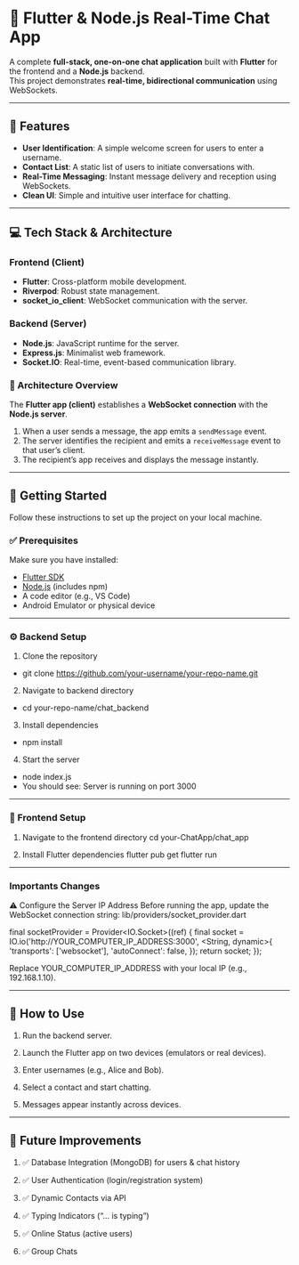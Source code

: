 # 💬 Flutter & Node.js Real-Time Chat App

A complete **full-stack, one-on-one chat application** built with **Flutter** for the frontend and a **Node.js** backend.  
This project demonstrates **real-time, bidirectional communication** using WebSockets.

---

## 🌟 Features
- **User Identification**: A simple welcome screen for users to enter a username.  
- **Contact List**: A static list of users to initiate conversations with.  
- **Real-Time Messaging**: Instant message delivery and reception using WebSockets.  
- **Clean UI**: Simple and intuitive user interface for chatting.  

---

## 💻 Tech Stack & Architecture

### Frontend (Client)
- **Flutter**: Cross-platform mobile development.  
- **Riverpod**: Robust state management.  
- **socket_io_client**: WebSocket communication with the server.  

### Backend (Server)
- **Node.js**: JavaScript runtime for the server.  
- **Express.js**: Minimalist web framework.  
- **Socket.IO**: Real-time, event-based communication library.  

### 🔗 Architecture Overview
The **Flutter app (client)** establishes a **WebSocket connection** with the **Node.js server**.  

1. When a user sends a message, the app emits a `sendMessage` event.  
2. The server identifies the recipient and emits a `receiveMessage` event to that user’s client.  
3. The recipient’s app receives and displays the message instantly.  

---

## 🚀 Getting Started

Follow these instructions to set up the project on your local machine.

### ✅ Prerequisites
Make sure you have installed:
- [Flutter SDK](https://flutter.dev/docs/get-started/install)  
- [Node.js](https://nodejs.org/) (includes npm)  
- A code editor (e.g., VS Code)  
- Android Emulator or physical device  

---

### ⚙️ Backend Setup

1. Clone the repository
- git clone https://github.com/your-username/your-repo-name.git

2. Navigate to backend directory
- cd your-repo-name/chat_backend

3. Install dependencies
- npm install

4. Start the server
- node index.js
- You should see: Server is running on port 3000

---

### 📱 Frontend Setup

1. Navigate to the frontend directory
cd your-ChatApp/chat_app

2. Install Flutter dependencies
flutter pub get
flutter run

---

### Importants Changes

⚠️ Configure the Server IP Address
Before running the app, update the WebSocket connection string: lib/providers/socket_provider.dart

final socketProvider = Provider<IO.Socket>((ref) {
  final socket = IO.io('http://YOUR_COMPUTER_IP_ADDRESS:3000', <String, dynamic>{
    'transports': ['websocket'],
    'autoConnect': false,
  });
  return socket;
});

Replace YOUR_COMPUTER_IP_ADDRESS with your local IP (e.g., 192.168.1.10).

---

## 🧪 How to Use

1. Run the backend server.

2. Launch the Flutter app on two devices (emulators or real devices).

3. Enter usernames (e.g., Alice and Bob).

4. Select a contact and start chatting.

5. Messages appear instantly across devices.

---

## 🌱 Future Improvements

1. ✅ Database Integration (MongoDB) for users & chat history

2. ✅ User Authentication (login/registration system)

3. ✅ Dynamic Contacts via API

4. ✅ Typing Indicators (“... is typing”)

5. ✅ Online Status (active users)

6. ✅ Group Chats
